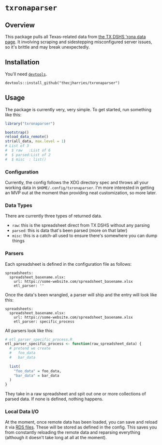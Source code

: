 # `txronaparser`

## Overview

This package pulls all Texas-related data from [the TX DSHS 'rona data page](https://dshs.texas.gov/coronavirus/additionaldata/). It involving scraping and sidestepping misconfigured server issues, so it's brittle and may break unexpectedly.

## Installation

You'll need [`devtools`](https://cran.r-project.org/package=devtools).

```
devtools::install_github("thecjharries/txronaparser")
```

## Usage

The package is currently very, very simple. To get started, run something like this:

```r
library("txronaparser")

bootstrap()
reload_data_remote()
str(all_data, max.level = 1)
# List of 3
#  $ raw   :List of 6
#  $ parsed:List of 2
#  $ misc  : list()
```

### Configuration

Currently, the config follows the XDG directory spec and throws all your working data in `$HOME/.config/txronaparser`. I'm more interested in getting an MVP out at the moment than providing neat customization, so more later.

### Data Types

There are currently three types of returned data.

* `raw`: this is the spreadsheet direct from TX DSHS without any parsing
* `parsed`: this is data that's been parsed (more on that later)
* `misc`: this is a catch-all used to ensure there's somewhere you can dump things

### Parsers

Each spreadsheet is defined in the configuration file as follows:

```
spreadsheets:
  spreadsheet_basename.xlsx:
    url: https://some-website.com/spreadsheet_basename.xlsx
    etl_parser: ''
```

Once the data's been wrangled, a parser will ship and the entry will look like this:

```
spreadsheets:
  spreadsheet_basename.xlsx:
    url: https://some-website.com/spreadsheet_basename.xlsx
    etl_parser: specific_process
```

All parsers look like this:

```r
# etl_parser_specific_process.R
etl_parser_specific_process <- function(raw_spreadsheet_data) {
  # pretend we create
  #   foo_data
  #   bar_data
  
  list(
    "foo_data" = foo_data,
    "bar_data" = bar_data
  )
}
```

They take in a raw spreadsheet and spit out one or more collections of parsed data. If none is defined, nothing happens.


### Local Data I/O

At the moment, once remote data has been loaded, you can save and reload it via [RDS files](https://stat.ethz.ch/R-manual/R-devel/library/base/html/readRDS.html). These will be stored as defined in the config. This saves you from constantly reloading the remote data and reparsing everything (although it doesn't take long at all at the moment).

